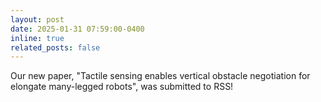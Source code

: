 ```yaml
---
layout: post
date: 2025-01-31 07:59:00-0400
inline: true
related_posts: false
---
```


Our new paper, "Tactile sensing enables vertical obstacle negotiation for elongate many-legged robots", was submitted to RSS!
